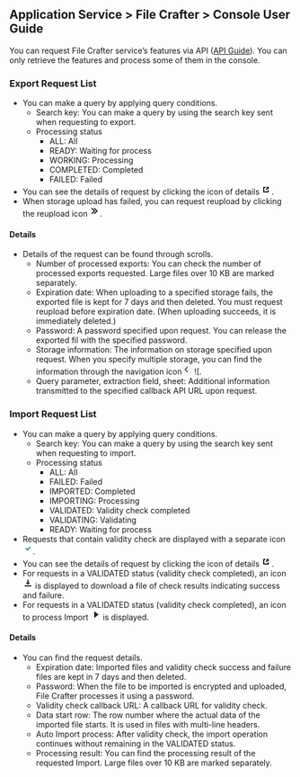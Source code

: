 ## Application Service > File Crafter > Console User Guide

You can request File Crafter service’s features via API ([API Guide](./api-guide.md)). You can only retrieve the features and process some of them in the console.

### Export Request List

- You can make a query by applying query conditions.
    - Search key: You can make a query by using the search key sent when requesting to export.
    - Processing status
        - ALL: All
        - READY: Waiting for process
        - WORKING: Processing
        - COMPLETED: Completed
        - FAILED: Failed
- You can see the details of request by clicking the icon of details ![](../image/new_window.png).
- When storage upload has failed, you can request reupload by clicking the reupload icon ![](../image/move.png).

#### Details

- Details of the request can be found through scrolls.
    - Number of processed exports: You can check the number of processed exports requested. Large files over 10 KB are marked separately.
    - Expiration date: When uploading to a specified storage fails, the exported file is kept for 7 days and then deleted. You must request reupload before expiration date. (When uploading succeeds, it is immediately deleted.)
    - Password: A password specified upon request. You can release the exported fil with the specified password.
    - Storage information: The information on storage specified upon request. When you specify multiple storage, you can find the information through the navigation icon![](../image/nav_arrow_left.png) ![.
    - Query parameter, extraction field, sheet: Additional information transmitted to the specified callback API URL upon request.

### Import Request List

- You can make a query by applying query conditions.
    - Search key: You can make a query by using the search key sent when requesting to import.
    - Processing status
        - ALL: All
        - FAILED: Failed
        - IMPORTED: Completed
        - IMPORTING: Processing
        - VALIDATED: Validity check completed
        - VALIDATING: Validating
        - READY: Waiting for process
- Requests that contain validity check are displayed with a separate icon![](../image/green_check.png).
- You can see the details of request by clicking the icon of details ![](../image/new_window.png).
- For requests in a VALIDATED status (validity check completed), an icon ![](../image/download.png) is displayed to download a file of check results indicating success and failure.
- For requests in a VALIDATED status (validity check completed), an icon to process Import ![](../image/play.png) is displayed.

#### Details

- You can find the request details.
    - Expiration date: Imported files and validity check success and failure files are kept in 7 days and then deleted.
    - Password: When the file to be imported is encrypted and uploaded, File Crafter processes it using a password.
    - Validity check callback URL: A callback URL for validity check.
    - Data start row: The row number where the actual data of the imported file starts. It is used in files with multi-line headers.
    - Auto Import process: After validity check, the import operation continues without remaining in the VALIDATED status.
    - Processing result: You can find the processing result of the requested Import. Large files over 10 KB are marked separately.